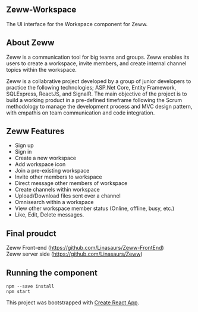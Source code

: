 ## Zeww-Workspace
The UI interface for the Workspace component for Zeww.


## About Zeww

Zeww is a communication tool for big teams and groups. Zeww enables its users to create a workspace, invite members, and create internal  channel topics within the workspace.

Zeww is a collabrative project developed by a group of junior developers to practice the following technologies; ASP.Net Core, Entity Framework, SQLExpress, ReactJS, and SignalR. The main objective of the project is to build a working product in a pre-defined timeframe following the Scrum methodology to manage the development process and MVC design pattern, with empathis on team communication and code integration.

## Zeww Features

- Sign up
- Sign in
- Create a new workspace
- Add workspace icon
- Join a pre-existing workspace
- Invite other members to workspace
- Direct message other members of workspace
- Create channels within workspace
- Upload/Download files sent over a channel
- Omnisearch within a workspace
- View other workspace member status (Online, offline, busy, etc.)
- Like, Edit, Delete messages.

## Final proudct
 
 Zeww Front-end (https://github.com/Linasaurs/Zeww-FrontEnd)</br>
 Zeww server side (https://github.com/Linasaurs/Zeww)

## Running the component

`npm --save install` </br>
`npm start`


This project was bootstrapped with [Create React App](https://github.com/facebook/create-react-app).
